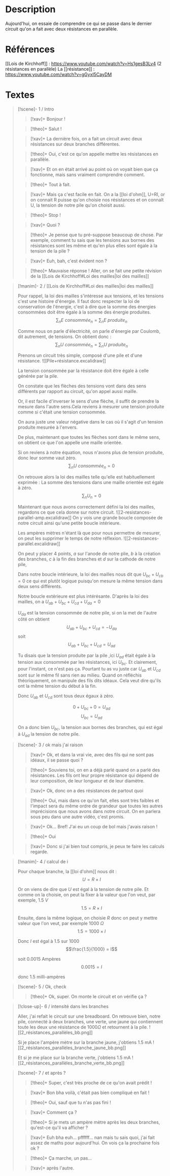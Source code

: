 # Description

Aujourd'hui, on essaie de comprendre ce qui se passe dans le dernier circuit qu'on a fait avec deux résistances en parallèle.

# Références
[[Lois de Kirchhoff]] : https://www.youtube.com/watch?v=Hs1gesB3Lv4 (2 résistances en parallèle)
La [[résistance]] : https://www.youtube.com/watch?v=gGyxI5CayDM
# Textes

> [!scene]- 1 / Intro
> 
> > [!xav]+
> > Bonjour !
> 
> > [!theo]+
> > Salut !
> 
> > [!xav]+
> > La dernière fois, on a fait un circuit avec deux résistances sur deux branches différentes.
> 
> > [!theo]+
> > Oui, c'est ce qu'on appelle mettre les résistances en parallèle.
> 
> > [!xav]+
> > Et on en était arrivé au point où on voyait bien que ça fonctionne, mais sans vraiment comprendre comment.
> 
> > [!theo]+
> > Tout à fait.
>
> > [!xav]+
> > Mais ça c'est facile en fait. On a la [[loi d'ohm]], U=RI, or on connait R puisse qu'on choisie nos résistances et on connaît U, la tension de notre pile qu'on choisit aussi.
> 
> > [!theo]+
> > Stop !
> 
> > [!xav]+
> > Quoi ?
> 
> > [!theo]+
> > Je pense que tu pré-suppose beaucoup de chose. Par exemple, comment tu sais que les tensions aux bornes des résistances sont les même et qu'en plus elles sont égale à la tension de la pile ?
> 
> > [!xav]+
> > Euh, bah, c'est évident non ?
> 
> > [!theo]+
> > Mauvaise réponse ! Aller, on se fait une petite révision de la [[Lois de Kirchhoff#Loi des mailles|loi des mailles]]
> 

> [!manim]- 2 / [[Lois de Kirchhoff#Loi des mailles|loi des mailles]]
> 
> Pour rappel, la loi des mailles s'intéresse aux tensions, et les tensions c'est une histoire d'énergie. Il faut donc respecter la loi de conservation de l'énergie, c'est à dire que la somme des énergies consommées doit être égale à la somme des énergie produites.
> $$\sum_{n}{E\ consommée_n} = \sum_{n}{E\ produite_n}$$
> 
> Comme nous on parle d'électricité, on parle d'énergie par Coulomb, dit autrement, de tensions. On obtient donc :
> $$\sum_{n}{U\ consommée_n} = \sum_{n}{U\ produite_n}$$
> 
> Prenons un circuit très simple, composé d'une pile et d'une résistance.
> ![[Pile+résistance.excalidraw]]
> 
> La tension consommée par la résistance doit être égale à celle générée par la pile.
> 
> On constate que les flèches des tensions vont dans des sens différents par rapport au circuit, qu'on appel aussi maille.
> 
> Or, il est facile d'inverser le sens d'une flèche, il suffit de prendre la mesure dans l'autre sens.Cela reviens à mesurer une tension produite comme si c'était une tension consommée.
> 
> On aura juste une valeur négative dans le cas où il s'agit d'un tension produite mesurée à l'envers.
> 
> De plus, maintenant que toutes les flèches sont dans le même sens, on obtient ce que l'on appelle une maille orientée.
> 
> Si on reviens à notre équation, nous n'avons plus de tension produite, donc leur somme vaut zéro.
> $$\sum_{n}{U\ consommée_n} = 0$$
> 
> On retrouve alors la loi des mailles telle qu'elle est habituellement exprimée : 
> La somme des tensions dans une maille orientée est égale à zéro.
> $$\sum_{n}{U_n} = 0$$
> 
> Maintenant que nous avons correctement défini la loi des mailles, regardons ce que cela donne sur notre circuit.
> ![[2-resistances-parallel-amp.excalidraw]]
> On y vois une grande boucle composée de notre circuit ainsi qu'une petite boucle intérieure.
> 
> Les ampères mètres n'étant là que pour nous permettre de mesurer, on peut les supprimer le temps de notre réflexion.
> ![[2-resistances-parallel.excalidraw]]
> 
> On peut y placer 4 points, $a$ sur l'anode de notre plie, $b$ à la création des branches, $c$ à la fin des branches et $d$ sur la cathode de notre pile,
> 
> Dans notre boucle intérieure, la loi des mailles nous dit que $U_{bc} + U_{cb} = 0$ ce qui est plutôt logique puisqu'on mesure la même tension dans deux sens différents.
> 
> Notre boucle extérieure est plus intérésante.
> D'après la loi des mailles, on a $U_{ab} + U_{bc} + U_{cd} + U_{da} = 0$
> 
> $U_{da}$ est la tension consommée de notre pile, si on la met de l'autre côté on obtient $$U_{ab} + U_{bc} + U_{cd} = - U_{da}$$ soit $$U_{ab} + U_{bc} + U_{cd} = U_{ad}$$
> 
> Tu disais que la tension produite par la pile ,ici $U_{ad}$ était égale à la tension aux consommée par les résistances, ici $U_{bc}$. Et clairement, pour l'instant, ce n'est pas ça.
> Pourtant tu as vu juste car $U_{ab}$ et $U_{cd}$ sont sur le même fil sans rien au milieu. Quand on réfléchis théoriquement, on manipule des fils dits idéaux. Cela veut dire qu'ils ont la même tension du début à la fin.
> 
> Donc $U_{ab}$ et $U_{cd}$ sont tous deux égaux à zéro.
> 
> $$0 + U_{bc} + 0 = U_{ad}$$
> $$U_{bc} = U_{ad}$$
> 
> On a donc bien $U_{bc}$, la tension aux bornes des branches, qui est égal à $U_{ad}$ la tension de notre pile.
> 

> [!scene]- 3 / ok mais j'ai raison
> 
> > [!xav]+
> > Ok, et dans la vrai vie, avec des fils qui ne sont pas idéaux, il se passe quoi ?
> 
> > [!theo]+
> > Souviens toi, on en a déjà parlé quand on a parlé des résistances. Les fils ont leur propre résistance qui dépend de leur composition, de leur longueur et de leur diamètre.
> 
> > [!xav]+
> > Ok, donc on a des résistances de partout quoi
> 
> > [!theo]+
> > Oui, mais dans ce qu'on fait, elles sont très faibles et l'impact sera du même ordre de grandeur que toutes les autres imprécisions que nous avons dans notre circuit. On en parlera sous peu dans une autre vidéo, c'est promis.
> 
> > [!xav]+
> > Ok…
> > Bref! J'ai eu un coup de bol mais j'avais raison !
> 
> > [!theo]+
> > Oui
> 
> > [!xav]+
> > Donc si j'ai bien tout compris, je peux te faire les calculs regarde.
> 

> [!manim]- 4 / calcul de i
> 
> Pour chaque branche, la [[loi d'ohm]] nous dit :
> $$U = R \times I$$
> 
> Or on viens de dire que $U$ est égal à la tension de notre pile. Et comme on la choisie, on peut la fixer à la valeur que l'on veut, par exemple, $1.5\ V$
> $$1.5 = R \times I$$
> 
> Ensuite, dans la même logique, on choisie $R$ donc on peut y mettre valeur que l'on veut, par exemple $1000\ \Omega$
> $$1.5 = 1000 \times I$$
> 
> Donc $I$ est égal à 1.5 sur 1000
> $$\frac{1.5}{1000} = I$$
> 
> soit 0.0015 Ampères
> $$0.0015 = I$$
> 
> donc 1.5 milli-ampères

> [!scene]- 5 / Ok, check
> 
> > [!theo]+
> > Ok, super. On monte le circuit et on vérifie ça ?
> 

> [!close-up]- 6 / intensité dans les branches
> 
> Aller, j'ai refait le circuit sur une breadboard. On retrouve bien, notre pile, connecté à deux branches, une verte, une jaune qui contiennent toute les deux une résistance de 1000$\Omega$ et retournent à la pile.
> ![[2_résistances_parallèles_bb.png]]
> 
> Si je place l'ampère mètre sur la branche jaune, j'obtiens 1.5 mA
> ![[2_résistances_parallèles_branche_jaune_bb.png]]
> 
> Et si je me place sur la branche verte, j'obtiens 1.5 mA
> ![[2_résistances_parallèles_branche_verte_bb.png]]
> 

> [!scene]- 7 / et après ?
> 
> > [!theo]+
> > Super, c'est très proche de ce qu'on avait prédit !
> 
> > [!xav]+
> > Bon bha voilà, c'était pas bien compliqué en fait !
> 
> > [!theo]+
> > Oui, sauf que tu n'as pas fini !
> 
> > [!xav]+
> > Comment ça ?
> 
> > [!theo]+
> > Si je mets un ampère mètre après les deux branches, qu'est-ce qu'il va afficher ?
> 
> > [!xav]+
> > Euh bha euh… pffffff… nan mais tu sais quoi, j'ai fait assez de maths pour aujourd'hui. On vois ça la prochaine fois ok ?
> 
> > [!theo]+
> > Ça marche, un pas…
> 
> > [!xav]+
> > après l'autre.
> 
